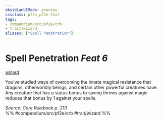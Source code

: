 ```yaml
---
obsidianUIMode: preview
cssclass: pf2e,pf2e-feat
tags:
- compendium/src/pf2e/crb
- trait/wizard
aliases: ["Spell Penetration"]
---
```

# Spell Penetration  *Feat 6*  
[wizard](Reference/Rules/Traits/wizard.md "Wizard Class Trait")  


You've studied ways of overcoming the innate magical resistance that dragons, otherworldly beings, and certain other powerful creatures have. Any creature that has a status bonus to saving throws against magic reduces that bonus by 1 against your spells.

*Source: Core Rulebook p. 210*  
%% #compendium/src/pf2e/crb #trait/wizard %%